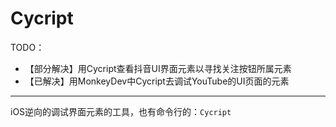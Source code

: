 # Cycript

TODO：

* 【部分解决】用Cycript查看抖音UI界面元素以寻找关注按钮所属元素
* 【已解决】用MonkeyDev中Cycript去调试YouTube的UI页面的元素

---

iOS逆向的调试界面元素的工具，也有命令行的：`Cycript`
